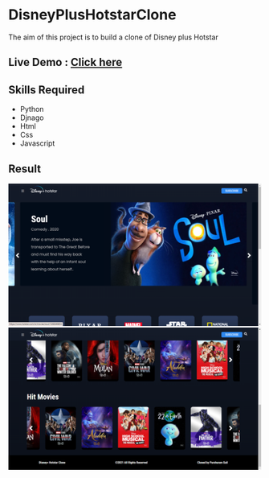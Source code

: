 # DisneyPlusHotstarClone
<p>The aim of this project is  to build a clone of Disney plus Hotstar</p>

## Live Demo : [Click here](https://todoparesh.herokuapp.com/login/?next=//)

## Skills Required
* Python
* Djnago
* Html
* Css
* Javascript

## Result
![](result/result1.png)
![](result/result2.png)
